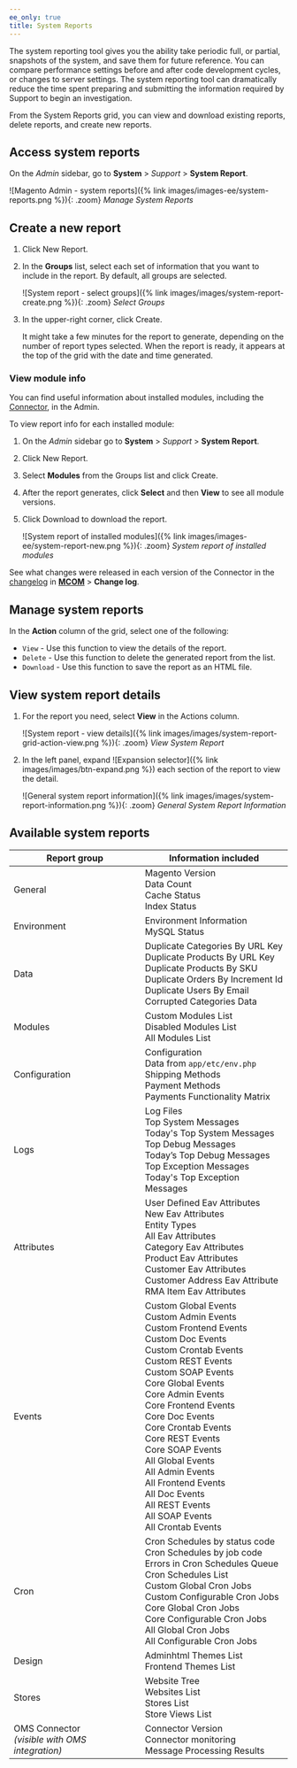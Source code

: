 ```yaml
---
ee_only: true
title: System Reports
---
```


The system reporting tool gives you the ability take periodic full, or partial, snapshots of the system, and save them for future reference. You can compare performance settings before and after code development cycles, or changes to server settings. The system reporting tool can dramatically reduce the time spent preparing and submitting the information required by Support to begin an investigation.

From the System Reports grid, you can view and download existing reports, delete reports, and create new reports.

## Access system reports

On the _Admin_ sidebar, go to **System** > _Support_ > **System Report**.

![Magento Admin - system reports]({% link images/images-ee/system-reports.png %}){: .zoom}
_Manage System Reports_

## Create a new report

1. Click <span class="btn">New Report</span>.

1. In the **Groups** list, select each set of information that you want to include in the report. By default, all groups are selected.

   ![System report - select groups]({% link images/images/system-report-create.png %}){: .zoom}
   _Select Groups_

1. In the upper-right corner, click <span class="btn">Create</span>.

   It might take a few minutes for the report to generate, depending on the number of report types selected. When the report is ready, it appears at the top of the grid with the date and time generated.

### View module info

You can find useful information about installed modules, including the [Connector](https://omsdocs.magento.com/integration/connector/), in the Admin.

To view report info for each installed module:

1. On the _Admin_ sidebar go to **System** > _Support_ > **System Report**.
1. Click <span class="btn">New Report</span>.
1. Select **Modules** from the Groups list and click <span class="btn">Create</span>.
1. After the report generates, click **Select** and then **View** to see all module versions.
1. Click <span class="btn">Download</span> to download the report.

    ![System report of installed modules]({% link images/images-ee/system-report-new.png %}){: .zoom}
   _System report of installed modules_

See what changes were released in each version of the Connector in the [changelog](https://magento-mcom.github.io/mcom-connector-sr/CHANGELOG.html) in [**MCOM**](https://docs.magento.com/user-guide/mcom.html) > **Change log**.

## Manage system reports

In the **Action** column of the grid, select one of the following:

- `View` - Use this function to view the details of the report.
- `Delete` - Use this function to delete the generated report from the list.
- `Download` - Use this function to save the report as an HTML file.

## View system report details

1. For the report you need, select **View** in the Actions column.

   ![System report - view details]({% link images/images/system-report-grid-action-view.png %}){: .zoom}
   _View System Report_

1. In the left panel, expand ![Expansion selector]({% link images/images/btn-expand.png %}) each section of the report to view the detail.

   ![General system report information]({% link images/images/system-report-information.png %}){: .zoom}
   _General System Report Information_

## Available system reports

Report group | Information included
------------ | --------------------
General | Magento Version<br>Data Count<br>Cache Status<br>Index Status
Environment | Environment Information<br>MySQL Status
Data | Duplicate Categories By URL Key<br>Duplicate Products By URL Key<br>Duplicate Products By SKU<br>Duplicate Orders By Increment Id<br>Duplicate Users By Email<br>Corrupted Categories Data
Modules | Custom Modules List<br>Disabled Modules List<br>All Modules List
Configuration | Configuration<br>Data from `app/etc/env.php`<br>Shipping Methods<br>Payment Methods<br>Payments Functionality Matrix
Logs | Log Files<br>Top System Messages<br>Today's Top System Messages<br>Top Debug Messages<br>Today’s Top Debug Messages<br>Top Exception Messages<br>Today's Top Exception Messages
Attributes | User Defined Eav Attributes<br>New Eav Attributes<br>Entity Types<br>All Eav Attributes<br>Category Eav Attributes<br>Product Eav Attributes<br>Customer Eav Attributes<br>Customer Address Eav Attribute<br>RMA Item Eav Attributes
Events | Custom Global Events<br>Custom Admin Events<br>Custom Frontend Events<br>Custom Doc Events<br>Custom Crontab Events<br>Custom REST Events<br>Custom SOAP Events<br>Core Global Events<br>Core Admin Events<br>Core Frontend Events<br>Core Doc Events<br>Core Crontab Events<br>Core REST Events<br>Core SOAP Events<br>All Global Events<br>All Admin Events<br>All Frontend Events<br>All Doc Events<br>All REST Events<br>All SOAP Events<br>All Crontab Events
Cron | Cron Schedules by status code<br>Cron Schedules by job code<br>Errors in Cron Schedules Queue<br>Cron Schedules List<br>Custom Global Cron Jobs<br>Custom Configurable Cron Jobs<br>Core Global Cron Jobs<br>Core Configurable Cron Jobs<br>All Global Cron Jobs<br>All Configurable Cron Jobs
Design | Adminhtml Themes List<br>Frontend Themes List
Stores | Website Tree<br>Websites List<br>Stores List<br>Store Views List
OMS Connector<br>_(visible with OMS integration)_ | Connector Version<br>Connector monitoring<br>Message Processing Results

